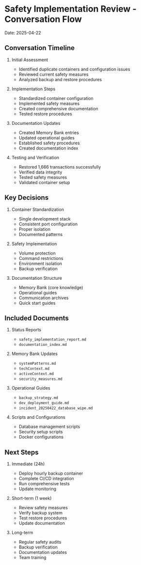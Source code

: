 # Safety Implementation Review - Conversation Flow
Date: 2025-04-22

## Conversation Timeline

1. Initial Assessment
   - Identified duplicate containers and configuration issues
   - Reviewed current safety measures
   - Analyzed backup and restore procedures

2. Implementation Steps
   - Standardized container configuration
   - Implemented safety measures
   - Created comprehensive documentation
   - Tested restore procedures

3. Documentation Updates
   - Created Memory Bank entries
   - Updated operational guides
   - Established safety procedures
   - Created documentation index

4. Testing and Verification
   - Restored 1,666 transactions successfully
   - Verified data integrity
   - Tested safety measures
   - Validated container setup

## Key Decisions

1. Container Standardization
   - Single development stack
   - Consistent port configuration
   - Proper isolation
   - Documented patterns

2. Safety Implementation
   - Volume protection
   - Command restrictions
   - Environment isolation
   - Backup verification

3. Documentation Structure
   - Memory Bank (core knowledge)
   - Operational guides
   - Communication archives
   - Quick start guides

## Included Documents

1. Status Reports
   - `safety_implementation_report.md`
   - `documentation_index.md`

2. Memory Bank Updates
   - `systemPatterns.md`
   - `techContext.md`
   - `activeContext.md`
   - `security_measures.md`

3. Operational Guides
   - `backup_strategy.md`
   - `dev_deployment_guide.md`
   - `incident_20250422_database_wipe.md`

4. Scripts and Configurations
   - Database management scripts
   - Security setup scripts
   - Docker configurations

## Next Steps

1. Immediate (24h)
   - Deploy hourly backup container
   - Complete CI/CD integration
   - Run comprehensive tests
   - Update monitoring

2. Short-term (1 week)
   - Review safety measures
   - Verify backup system
   - Test restore procedures
   - Update documentation

3. Long-term
   - Regular safety audits
   - Backup verification
   - Documentation updates
   - Team training 